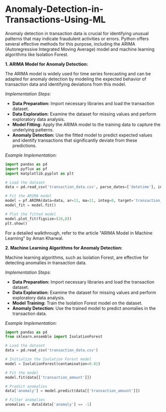 # Anomaly-Detection-in-Transactions-Using-ML

Anomaly detection in transaction data is crucial for identifying unusual patterns that may indicate fraudulent activities or errors. Python offers several effective methods for this purpose, including the ARIMA (Autoregressive Integrated Moving Average) model and machine learning algorithms like Isolation Forest.

**1. ARIMA Model for Anomaly Detection:**

The ARIMA model is widely used for time series forecasting and can be adapted for anomaly detection by modeling the expected behavior of transaction data and identifying deviations from this model.

*Implementation Steps:*

- **Data Preparation:** Import necessary libraries and load the transaction dataset.
- **Data Exploration:** Examine the dataset for missing values and perform exploratory data analysis.
- **Model Fitting:** Apply the ARIMA model to the training data to capture the underlying patterns.
- **Anomaly Detection:** Use the fitted model to predict expected values and identify transactions that significantly deviate from these predictions.

*Example Implementation:*

```python
import pandas as pd
import pyflux as pf
import matplotlib.pyplot as plt

# Load the dataset
data = pd.read_csv('transaction_data.csv', parse_dates=['datetime'], index_col='datetime')

# Fit the ARIMA model
model = pf.ARIMA(data=data, ar=11, ma=11, integ=0, target='transaction_amount')
model_fit = model.fit()

# Plot the fitted model
model.plot_fit(figsize=(20,8))
plt.show()
```

For a detailed walkthrough, refer to the article "ARIMA Model in Machine Learning" by Aman Kharwal. 

**2. Machine Learning Algorithms for Anomaly Detection:**

Machine learning algorithms, such as Isolation Forest, are effective for detecting anomalies in transaction data.

*Implementation Steps:*

- **Data Preparation:** Import necessary libraries and load the transaction dataset.
- **Data Exploration:** Examine the dataset for missing values and perform exploratory data analysis.
- **Model Training:** Train the Isolation Forest model on the dataset.
- **Anomaly Detection:** Use the trained model to predict anomalies in the transaction data.

*Example Implementation:*

```python
import pandas as pd
from sklearn.ensemble import IsolationForest

# Load the dataset
data = pd.read_csv('transaction_data.csv')

# Initialize the Isolation Forest model
model = IsolationForest(contamination=0.01)

# Fit the model
model.fit(data[['transaction_amount']])

# Predict anomalies
data['anomaly'] = model.predict(data[['transaction_amount']])

# Filter anomalies
anomalies = data[data['anomaly'] == -1]
```



